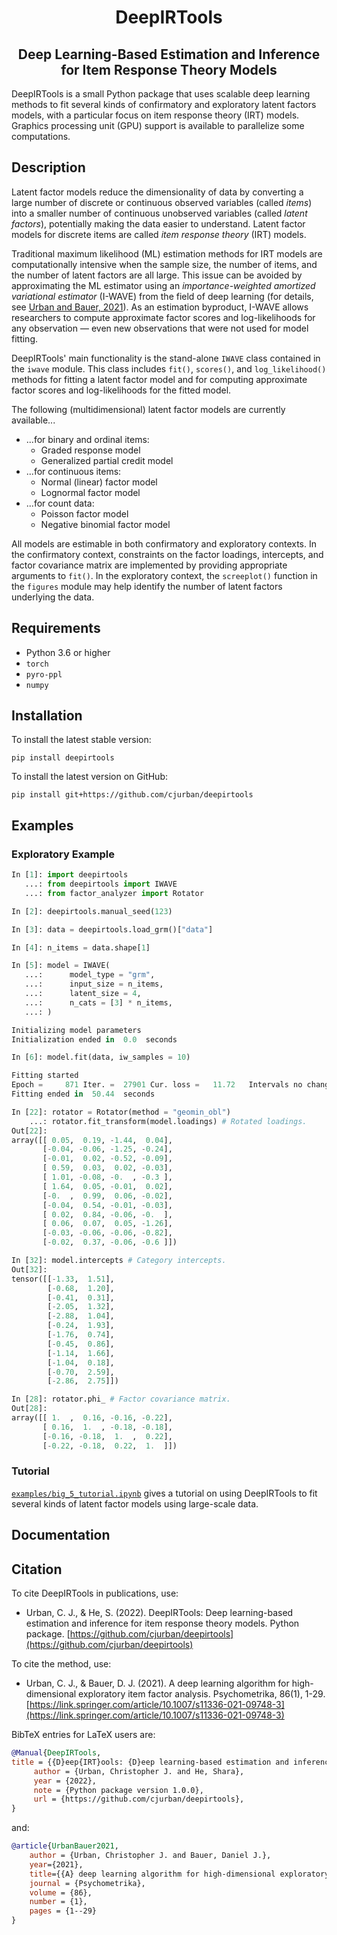 <h1 align='center'>DeepIRTools</h1>
<h2 align='center'>Deep Learning-Based Estimation and Inference for Item Response Theory Models</h2>

DeepIRTools is a small Python package that uses scalable deep learning methods to fit several kinds of confirmatory and exploratory latent factors models, with a particular focus on item response theory (IRT) models. Graphics processing unit (GPU) support is available to parallelize some computations.

## Description

Latent factor models reduce the dimensionality of data by converting a large number of discrete or continuous observed variables (called *items*) into a smaller number of continuous unobserved variables (called *latent factors*), potentially making the data easier to understand. Latent factor models for discrete items are called *item response theory* (IRT) models.

Traditional maximum likelihood (ML) estimation methods for IRT models are computationally intensive when the sample size, the number of items, and the number of latent factors are all large. This issue can be avoided by approximating the ML estimator using an *importance-weighted amortized variational estimator* (I-WAVE) from the field of deep learning (for details, see [Urban and Bauer, 2021](https://link.springer.com/article/10.1007/s11336-021-09748-3)). As an estimation byproduct, I-WAVE allows researchers to compute approximate factor scores and log-likelihoods for any observation &mdash; even new observations that were not used for model fitting.

DeepIRTools' main functionality is the stand-alone ``IWAVE`` class contained in the  ``iwave`` module. This class includes ``fit()``, ``scores()``, and ``log_likelihood()`` methods for fitting a latent factor model and for computing approximate factor scores and log-likelihoods for the fitted model.

The following (multidimensional) latent factor models are currently available...

- ...for binary and ordinal items:
  - Graded response model
  - Generalized partial credit model
- ...for continuous items:
  - Normal (linear) factor model
  - Lognormal factor model
- ...for count data:
  - Poisson factor model
  - Negative binomial factor model

All models are estimable in both confirmatory and exploratory contexts. In the confirmatory context, constraints on the factor loadings, intercepts, and factor covariance matrix are implemented by providing appropriate arguments to ``fit()``. In the exploratory context, the ``screeplot()`` function in the ``figures`` module may help identify the number of latent factors underlying the data.

## Requirements

-  Python 3.6 or higher
-  ``torch``
-  ``pyro-ppl``
-  ``numpy``

## Installation

To install the latest stable version:

``pip install deepirtools``

To install the latest version on GitHub:

``pip install git+https://github.com/cjurban/deepirtools``

## Examples

### Exploratory Example

```python
In [1]: import deepirtools
   ...: from deepirtools import IWAVE
   ...: from factor_analyzer import Rotator

In [2]: deepirtools.manual_seed(123)

In [3]: data = deepirtools.load_grm()["data"]

In [4]: n_items = data.shape[1]

In [5]: model = IWAVE(
   ...:      model_type = "grm",
   ...:      input_size = n_items,
   ...:      latent_size = 4,
   ...:      n_cats = [3] * n_items,
   ...: )

Initializing model parameters
Initialization ended in  0.0  seconds

In [6]: model.fit(data, iw_samples = 10)

Fitting started
Epoch =     871 Iter. =  27901 Cur. loss =   11.72   Intervals no change = 100
Fitting ended in  50.44  seconds

In [22]: rotator = Rotator(method = "geomin_obl")
    ...: rotator.fit_transform(model.loadings) # Rotated loadings.
Out[22]: 
array([[ 0.05,  0.19, -1.44,  0.04],
       [-0.04, -0.06, -1.25, -0.24],
       [-0.01,  0.02, -0.52, -0.09],
       [ 0.59,  0.03,  0.02, -0.03],
       [ 1.01, -0.08, -0.  , -0.3 ],
       [ 1.64,  0.05, -0.01,  0.02],
       [-0.  ,  0.99,  0.06, -0.02],
       [-0.04,  0.54, -0.01, -0.03],
       [ 0.02,  0.84, -0.06, -0.  ],
       [ 0.06,  0.07,  0.05, -1.26],
       [-0.03, -0.06, -0.06, -0.82],
       [-0.02,  0.37, -0.06, -0.6 ]])

In [32]: model.intercepts # Category intercepts.
Out[32]: 
tensor([[-1.33,  1.51],
        [-0.68,  1.20],
        [-0.41,  0.31],
        [-2.05,  1.32],
        [-2.88,  1.04],
        [-0.24,  1.93],
        [-1.76,  0.74],
        [-0.45,  0.86],
        [-1.14,  1.66],
        [-1.04,  0.18],
        [-0.70,  2.59],
        [-2.86,  2.75]])

In [28]: rotator.phi_ # Factor covariance matrix.
Out[28]: 
array([[ 1.  ,  0.16, -0.16, -0.22],
       [ 0.16,  1.  , -0.18, -0.18],
       [-0.16, -0.18,  1.  ,  0.22],
       [-0.22, -0.18,  0.22,  1.  ]])
```

### Tutorial

[`examples/big_5_tutorial.ipynb`](examples/big_5_tutorial.ipynb) gives a tutorial on using DeepIRTools to fit several kinds of latent factor models using large-scale data.

## Documentation

## Citation

To cite DeepIRTools in publications, use:

* Urban, C. J., & He, S. (2022). DeepIRTools: Deep learning-based estimation and inference for item response theory models. Python package. [https://github.com/cjurban/deepirtools](https://github.com/cjurban/deepirtools)

To cite the method, use:

  * Urban, C. J., & Bauer, D. J. (2021). A deep learning algorithm for high-dimensional exploratory  item factor analysis. Psychometrika, 86(1), 1-29. [https://link.springer.com/article/10.1007/s11336-021-09748-3](https://link.springer.com/article/10.1007/s11336-021-09748-3)

BibTeX entries for LaTeX users are:
```bibtex
@Manual{DeepIRTools,
title = {{D}eep{IRT}ools: {D}eep learning-based estimation and inference for item response theory models},
     author = {Urban, Christopher J. and He, Shara},
     year = {2022},
     note = {Python package version 1.0.0},
     url = {https://github.com/cjurban/deepirtools},
}
```
and:
```bibtex
@article{UrbanBauer2021,
    author = {Urban, Christopher J. and Bauer, Daniel J.},
    year={2021},
    title={{A} deep learning algorithm for high-dimensional exploratory item factor analysis},
    journal = {Psychometrika},
    volume = {86},
    number = {1},
    pages = {1--29}
}
```

